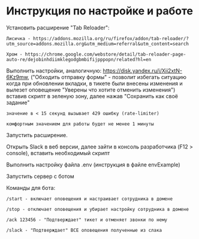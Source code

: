 # Инструкция по настройке и работе

Установить расширение "Tab Reloader":

    Лисичка - https://addons.mozilla.org/ru/firefox/addon/tab-reloader/?utm_source=addons.mozilla.org&utm_medium=referral&utm_content=search

    Хром - https://chrome.google.com/webstore/detail/tab-reloader-page-auto-re/dejobinhdiimklegodgbmbifijpppopn/related?hl=en
    
  Выполнить настройки, аналогичную: https://disk.yandex.ru/i/Xii2xtN-6Kz9mw, ("Обходить отправку формы" - позволит избегать ситуацию когда при обновлении вкладки, в тикете были внесены изменения и вылезет оповещение "Уверены что хотите отменить изменения") вставив скрипт в зеленую зону, далее нажав "Сохранить как своё задание"
  
    значение в < 15 секунд вызывает 429 ошибку (rate-limiter)
    
    комфортным значением для работы будет не менее 1 минуты
    
  Запустить расширение.


  Открыть Slack в веб версии, далее зайти в консоль разработчика (F12 > console), вставить необходимый скрипт


  
  Выполнить настройку файла .env (инструкция в файле envExample)
  
  Запустить сервер с ботом

  Команды для бота:
  
    /start - включает оповещения и настраивает сотрудника в домене
    
    /stop - отключает оповещения и убирает настройку сотрудника в домене
    
    /ack 123456 - "Подтверждает" тикет и отменяет звонки по нему

    /slack - "Подтверждает" ВСЕ оповещения полученные из слака